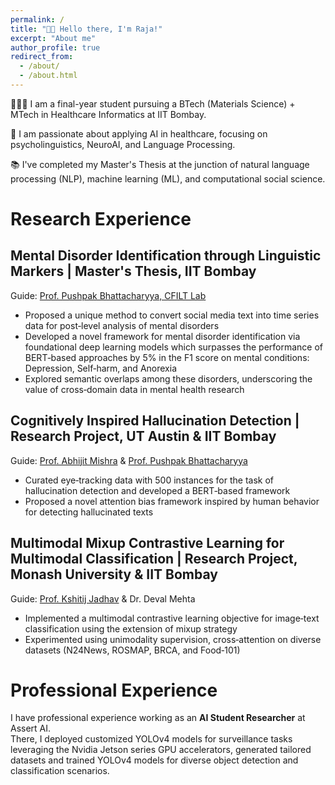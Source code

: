 ```yaml
---
permalink: /
title: "👋🏼 Hello there, I'm Raja!"
excerpt: "About me"
author_profile: true
redirect_from: 
  - /about/
  - /about.html
---
```




👨🏻‍💻 I am a final-year student pursuing a BTech (Materials Science) + MTech in Healthcare Informatics at IIT Bombay.

🔬 I am passionate about applying AI in healthcare, focusing on psycholinguistics, NeuroAI, and Language Processing.

📚 I've completed my Master's Thesis at the junction of natural language processing (NLP), machine learning (ML), and computational social science.


# Research Experience
##  Mental Disorder Identification through Linguistic Markers | Master's Thesis, IIT Bombay
Guide: [Prof. Pushpak Bhattacharyya, CFILT Lab](https://www.cse.iitb.ac.in/~pb/)
- Proposed a unique method to convert social media text into time series data for post‑level analysis of mental disorders
- Developed a novel framework for mental disorder identification via foundational deep learning models which surpasses the
performance of BERT‑based approaches by 5% in the F1 score on mental conditions: Depression, Self‑harm, and Anorexia
- Explored semantic overlaps among these disorders, underscoring the value of cross‑domain data in mental health research
  
##  Cognitively Inspired Hallucination Detection | Research Project, UT Austin & IIT Bombay
Guide:  [Prof. Abhijit Mishra](https://abhijitmishra.github.io/) & [Prof. Pushpak Bhattacharyya](https://www.cse.iitb.ac.in/~pb/)
- Curated eye‑tracking data with 500 instances for the task of hallucination detection and developed a BERT‑based framework
- Proposed a novel attention bias framework inspired by human behavior for detecting hallucinated texts

##  Multimodal Mixup Contrastive Learning for Multimodal Classification | Research Project, Monash University & IIT Bombay
Guide:  [Prof. Kshitij Jadhav](https://www.kcdh.iitb.ac.in/people/) & Dr. Deval Mehta
- Implemented a multimodal contrastive learning objective for image‑text classification using the extension of mixup strategy
- Experimented using unimodality supervision, cross‑attention on diverse datasets (N24News, ROSMAP, BRCA, and Food‑101)

# Professional Experience
I have professional experience working as an **AI Student Researcher** at Assert AI. \
There, I deployed customized YOLOv4 models for surveillance tasks leveraging the Nvidia Jetson series GPU accelerators, generated tailored datasets and trained YOLOv4 models for diverse object detection and classification scenarios.










